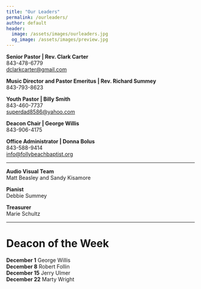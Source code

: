 ```yaml
---
title: "Our Leaders"
permalink: /ourleaders/
author: default
header:
  image: /assets/images/ourleaders.jpg
  og_image: /assets/images/preview.jpg
---
```


**Senior Pastor | Rev. Clark Carter**  
<i class="fas fa-mobile-alt fa-fw"></i> 843-478-6779  
<i class="far fa-envelope fa-fw"></i> dclarkcarter@gmail.com

**Music Director and Pastor Emeritus | Rev. Richard Summey**  
<i class="fas fa-mobile-alt fa-fw"></i> 843-793-8623

**Youth Pastor | Billy Smith**  
<i class="fas fa-mobile-alt fa-fw"></i> 843-460-7737  
<i class="far fa-envelope fa-fw"></i> superdad8586@yahoo.com

**Deacon Chair | George Willis**  
<i class="fas fa-mobile-alt fa-fw"></i> 843-906-4175

**Office Administrator | Donna Bolus**  
<i class="fas fa-mobile-alt fa-fw"></i> 843-588-9414  
<i class="far fa-envelope fa-fw"></i> info@follybeachbaptist.org

---

**Audio Visual Team**  
Matt Beasley and Sandy Kisamore

**Pianist**  
Debbie Summey

**Treasurer**  
Marie Schultz

---

# Deacon of the Week

**December 1** George Willis  
**December 8** Robert Follin  
**December 15** Jerry Ulmer  
**December 22** Marty Wright
